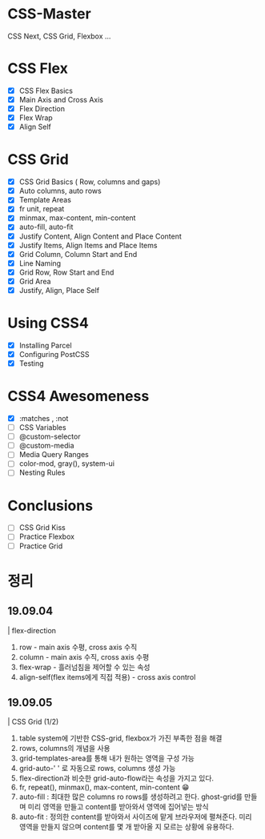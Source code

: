 # CSS-Master

CSS Next, CSS Grid, Flexbox ...

# CSS Flex

- [x] CSS Flex Basics
- [x] Main Axis and Cross Axis
- [x] Flex Direction
- [x] Flex Wrap
- [x] Align Self

# CSS Grid

- [x] CSS Grid Basics ( Row, columns and gaps)
- [x] Auto columns, auto rows
- [x] Template Areas
- [x] fr unit, repeat
- [x] minmax, max-content, min-content
- [x] auto-fill, auto-fit
- [x] Justify Content, Align Content and Place Content
- [x] Justify Items, Align Items and Place Items
- [x] Grid Column, Column Start and End
- [x] Line Naming
- [x] Grid Row, Row Start and End
- [x] Grid Area
- [x] Justify, Align, Place Self

# Using CSS4

- [x] Installing Parcel
- [x] Configuring PostCSS
- [x] Testing

# CSS4 Awesomeness

- [x] :matches , :not
- [ ] CSS Variables
- [ ] @custom-selector
- [ ] @custom-media
- [ ] Media Query Ranges
- [ ] color-mod, gray(), system-ui
- [ ] Nesting Rules

# Conclusions

- [ ] CSS Grid Kiss
- [ ] Practice Flexbox
- [ ] Practice Grid

# 정리

## 19.09.04

| flex-direction

1. row - main axis 수평, cross axis 수직
2. column - main axis 수직, cross axis 수평
3. flex-wrap - 흘러넘침을 제어할 수 있는 속성
4. align-self(flex items에게 직접 적용) - cross axis control

## 19.09.05

| CSS Grid (1/2)

1. table system에 기반한 CSS-grid, flexbox가 가진 부족한 점을 해결
2. rows, columns의 개념을 사용
3. grid-templates-area를 통해 내가 원하는 영역을 구성 가능
4. grid-auto-' ' 로 자동으로 rows, columns 생성 가능
5. flex-direction과 비슷한 grid-auto-flow라는 속성을 가지고 있다.
6. fr, repeat(), minmax(), max-content, min-content 😁
7. auto-fill : 최대한 많은 columns ro rows를 생성하려고 한다. ghost-grid를 만들며 미리 영역을 만들고 content를 받아와서 영역에 집어넣는 방식
8. auto-fit : 정의한 content를 받아와서 사이즈에 맡게 브라우저에 펼쳐준다. 미리 영역을 만들지 않으며 content를 몇 개 받아올 지 모르는 상황에 유용하다.
